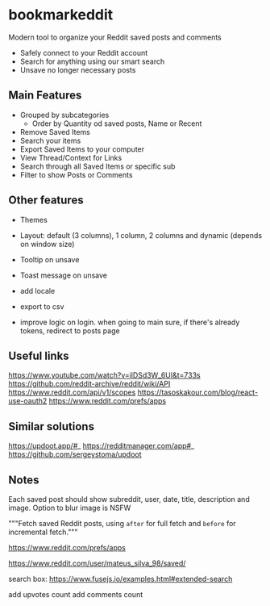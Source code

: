# bookmarkeddit

Modern tool to organize your Reddit saved posts and comments

- Safely connect to your Reddit account
- Search for anything using our smart search
- Unsave no longer necessary posts

## Main Features

- Grouped by subcategories
  - Order by Quantity od saved posts, Name or Recent
- Remove Saved Items
- Search your items
- Export Saved Items to your computer
- View Thread/Context for Links
- Search through all Saved Items or specific sub
- Filter to show Posts or Comments

## Other features

- Themes
- Layout: default (3 columns), 1 column, 2 columns and dynamic (depends on window size)
- Tooltip on unsave
- Toast message on unsave
- add locale
- export to csv

- improve logic on login. when going to main sure, if there's already tokens, redirect to posts page

## Useful links

https://www.youtube.com/watch?v=ilDSd3W_6UI&t=733s
https://github.com/reddit-archive/reddit/wiki/API
https://www.reddit.com/api/v1/scopes
https://tasoskakour.com/blog/react-use-oauth2
https://www.reddit.com/prefs/apps

## Similar solutions

https://updoot.app/#_
https://redditmanager.com/app#_
https://github.com/sergeystoma/updoot

## Notes

Each saved post should show subreddit, user, date, title, description and image. Option to blur image is NSFW

"""Fetch saved Reddit posts, using `after` for full fetch and `before` for incremental fetch."""

https://www.reddit.com/prefs/apps

https://www.reddit.com/user/mateus_silva_98/saved/

search box: https://www.fusejs.io/examples.html#extended-search

add upvotes count
add comments count
